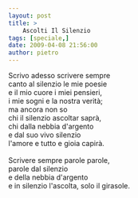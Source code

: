 ```yaml
---
layout: post
title: >
    Ascolti Il Silenzio
tags: [speciale,]
date: 2009-04-08 21:56:00
author: pietro
---
```

Scrivo adesso scrivere sempre<br/>canto al silenzio le mie poesie<br/>e il mio cuore i miei pensieri,<br/>i mie sogni e la nostra verità;<br/>ma ancora non so<br/>chi il silenzio ascoltar saprà,<br/>chi dalla nebbia d'argento<br/>e dal suo vivo silenzio<br/>l'amore e tutto e gioia capirà.<br/><br/>Scrivere sempre parole parole,<br/>parole dal silenzio<br/>e della nebbia d'argento<br/>e in silenzio l'ascolta, solo il girasole.
